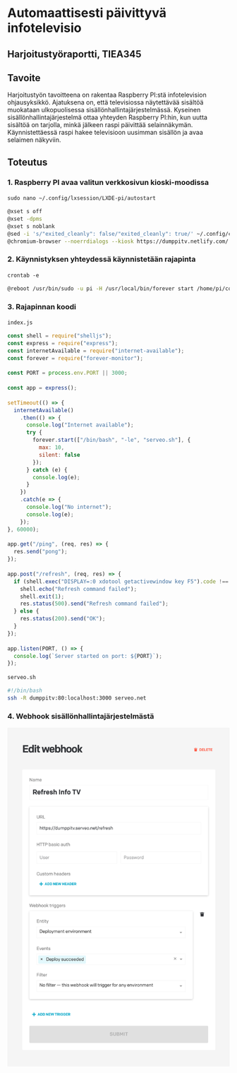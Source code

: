 # Automaattisesti päivittyvä infotelevisio

## Harjoitustyöraportti, TIEA345

## Tavoite

Harjoitustyön tavoitteena on rakentaa Raspberry PI:stä infotelevision ohjausyksikkö. Ajatuksena on, että televisiossa näytettävää sisältöä muokataan ulkopuolisessa sisällönhallintajärjestelmässä. Kyseinen sisällönhallintajärjestelmä ottaa yhteyden Raspberry PI:hin, kun uutta sisältöä on tarjolla, minkä jälkeen raspi päivittää selainnäkymän. Käynnistettäessä raspi hakee televisioon uusimman sisällön ja avaa selaimen näkyviin.

## Toteutus

### 1. Raspberry PI avaa valitun verkkosivun kioski-moodissa

`sudo nano ~/.config/lxsession/LXDE-pi/autostart`

```bash
@xset s off
@xset -dpms
@xset s noblank
@sed -i 's/"exited_cleanly": false/"exited_cleanly": true/' ~/.config/chromium-browser Default/Prefere$
@chromium-browser --noerrdialogs --kiosk https://dumppitv.netlify.com/ --incognito --disable-translate
```

### 2. Käynnistyksen yhteydessä käynnistetään rajapinta

`crontab -e`

```bash
@reboot /usr/bin/sudo -u pi -H /usr/local/bin/forever start /home/pi/code/dumppitv-raspi/index.js
```

### 3. Rajapinnan koodi

`index.js`

```js
const shell = require("shelljs");
const express = require("express");
const internetAvailable = require("internet-available");
const forever = require("forever-monitor");

const PORT = process.env.PORT || 3000;

const app = express();

setTimeout(() => {
  internetAvailable()
    .then(() => {
      console.log("Internet available");
      try {
        forever.start(["/bin/bash", "-le", "serveo.sh"], {
          max: 10,
          silent: false
        });
      } catch (e) {
        console.log(e);
      }
    })
    .catch(e => {
      console.log("No internet");
      console.log(e);
    });
}, 60000);

app.get("/ping", (req, res) => {
  res.send("pong");
});

app.post("/refresh", (req, res) => {
  if (shell.exec("DISPLAY=:0 xdotool getactivewindow key F5").code !== 0) {
    shell.echo("Refresh command failed");
    shell.exit(1);
    res.status(500).send("Refresh command failed");
  } else {
    res.status(200).send("OK");
  }
});

app.listen(PORT, () => {
  console.log(`Server started on port: ${PORT}`);
});
```

`serveo.sh`

```bash
#!/bin/bash
ssh -R dumppitv:80:localhost:3000 serveo.net
```

### 4. Webhook sisällönhallintajärjestelmästä

![Webhook DatoCMS:ssä](https://github.com/rennehir/TIEA345/raw/master/images/webhook.png)
